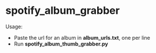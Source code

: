 # spotify_album_grabber

Usage:

- Paste the url for an album in **album_urls.txt**, one per line
- Run **spotify_album_thumb_grabber.py**
